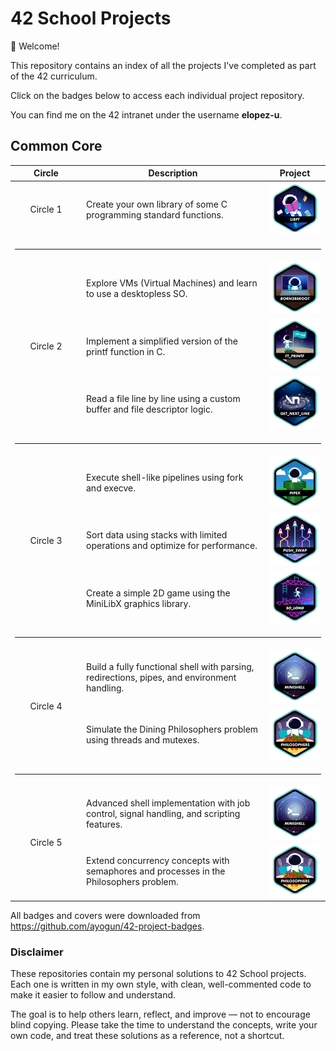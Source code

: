 # 42 School Projects

👋 Welcome!

This repository contains an index of all the projects I've completed as part of the 42 curriculum.

Click on the badges below to access each individual project repository.

You can find me on the 42 intranet under the username **elopez-u**.

## Common Core

<table>
  <thead>
    <tr>
      <th width="100">Circle</th>
      <th>Description</th>
      <th>Project</th>
    </tr>
  </thead>
  <tbody>
    <!-- Circle 1 -->
    <tr>
      <td align="center">Circle 1</td>
      <td >Create your own library of some C programming standard functions.</td>
      <td><a href="https://github.com/3ka1tz/libft"><img src="https://raw.githubusercontent.com/3ka1tz/42-school-projects/main/images/badges/libfte.png"/></a></td>
    </tr>
    <tr><td colspan="3"><hr/></td></tr>
    <!-- Circle 2 -->
    <tr>
      <td align="center" rowspan="3">Circle 2</td>
      <td>Explore VMs (Virtual Machines) and learn to use a desktopless SO.</td>
      <td><a href="https://github.com/3ka1tz/born2beroot"><img src="https://raw.githubusercontent.com/3ka1tz/42-school-projects/main/images/badges/born2beroote.png"/></a></td>
    </tr>
    <tr>
      <td>Implement a simplified version of the printf function in C.</td>
      <td><a href="https://github.com/3ka1tz/ft_printf"><img src="https://raw.githubusercontent.com/3ka1tz/42-school-projects/main/images/badges/ft_printfe.png"/></a></td>
    </tr>
    <tr>
      <td>Read a file line by line using a custom buffer and file descriptor logic.</td>
      <td><a href="https://github.com/3ka1tz/get_next_line"><img src="https://raw.githubusercontent.com/3ka1tz/42-school-projects/main/images/badges/get_next_linee.png"/></a></td>
    </tr>
    <tr><td colspan="3"><hr/></td></tr>
    <!-- Circle 3 -->
    <tr>
      <td align="center" rowspan="3">Circle 3</td>
      <td>Execute shell-like pipelines using fork and execve.</td>
      <td><a href="https://github.com/3ka1tz/pipex"><img src="https://raw.githubusercontent.com/3ka1tz/42-school-projects/main/images/badges/pipexe.png"/></a></td>
    </tr>
    <tr>
      <td>Sort data using stacks with limited operations and optimize for performance.</td>
      <td><a href="https://github.com/3ka1tz/push_swap"><img src="https://raw.githubusercontent.com/3ka1tz/42-school-projects/main/images/badges/push_swape.png"/></a></td>
    </tr>
    <tr>
      <td>Create a simple 2D game using the MiniLibX graphics library.</td>
      <td><a href="https://github.com/3ka1tz/so_long"><img src="https://raw.githubusercontent.com/3ka1tz/42-school-projects/main/images/badges/so_longe.png"/></a></td>
    </tr>
    <tr><td colspan="3"><hr/></td></tr>
    <!-- Circle 4 -->
    <tr>
      <td align="center" rowspan="2">Circle 4</td>
      <td>Build a fully functional shell with parsing, redirections, pipes, and environment handling.</td>
      <td><a href="https://github.com/3ka1tz/minishell"><img src="https://raw.githubusercontent.com/3ka1tz/42-school-projects/main/images/badges/minishelle.png"/></a></td>
    </tr>
    <tr>
      <td>Simulate the Dining Philosophers problem using threads and mutexes.</td>
      <td><a href="https://github.com/3ka1tz/philosophers"><img src="https://raw.githubusercontent.com/3ka1tz/42-school-projects/main/images/badges/philosopherse.png"/></a></td>
    </tr>
    <tr><td colspan="3"><hr/></td></tr>
    <!-- Circle 5 -->
    <tr>
      <td align="center" rowspan="2">Circle 5</td>
      <td>Advanced shell implementation with job control, signal handling, and scripting features.</td>
      <td><a href="https://github.com/3ka1tz/minishell"><img src="https://raw.githubusercontent.com/3ka1tz/42-school-projects/main/images/badges/minishelle.png"/></a></td>
    </tr>
    <tr>
      <td>Extend concurrency concepts with semaphores and processes in the Philosophers problem.</td>
      <td><a href="https://github.com/3ka1tz/philosophers"><img src="https://raw.githubusercontent.com/3ka1tz/42-school-projects/main/images/badges/philosopherse.png"/></a></td>
    </tr>
  </tbody>
</table>

All badges and covers were downloaded from https://github.com/ayogun/42-project-badges.

### Disclaimer

These repositories contain my personal solutions to 42 School projects. Each one is written in my own style, with clean, well-commented code to make it easier to follow and understand.

The goal is to help others learn, reflect, and improve — not to encourage blind copying. Please take the time to understand the concepts, write your own code, and treat these solutions as a reference, not a shortcut.
